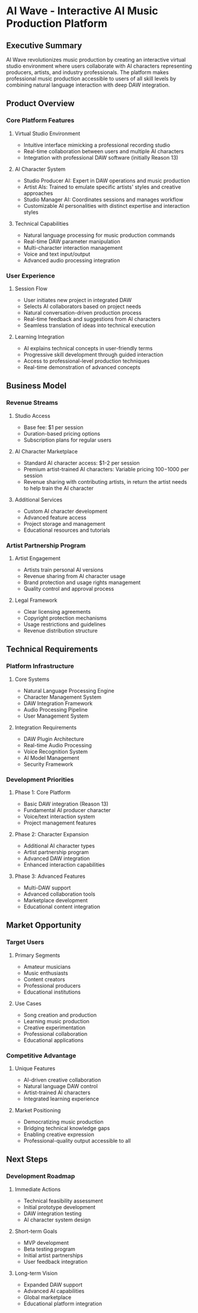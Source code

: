 # AI Wave - Interactive AI Music Production Platform

## Executive Summary
AI Wave revolutionizes music production by creating an interactive virtual studio environment where users collaborate with AI characters representing producers, artists, and industry professionals. The platform makes professional music production accessible to users of all skill levels by combining natural language interaction with deep DAW integration.

## Product Overview

### Core Platform Features
1. Virtual Studio Environment
   - Intuitive interface mimicking a professional recording studio
   - Real-time collaboration between users and multiple AI characters
   - Integration with professional DAW software (initially Reason 13)

2. AI Character System
   - Studio Producer AI: Expert in DAW operations and music production
   - Artist AIs: Trained to emulate specific artists' styles and creative approaches
   - Studio Manager AI: Coordinates sessions and manages workflow
   - Customizable AI personalities with distinct expertise and interaction styles

3. Technical Capabilities
   - Natural language processing for music production commands
   - Real-time DAW parameter manipulation
   - Multi-character interaction management
   - Voice and text input/output
   - Advanced audio processing integration

### User Experience
1. Session Flow
   - User initiates new project in integrated DAW
   - Selects AI collaborators based on project needs
   - Natural conversation-driven production process
   - Real-time feedback and suggestions from AI characters
   - Seamless translation of ideas into technical execution

2. Learning Integration
   - AI explains technical concepts in user-friendly terms
   - Progressive skill development through guided interaction
   - Access to professional-level production techniques
   - Real-time demonstration of advanced concepts

## Business Model

### Revenue Streams
1. Studio Access
   - Base fee: $1 per session
   - Duration-based pricing options
   - Subscription plans for regular users

2. AI Character Marketplace
   - Standard AI character access: $1-2 per session
   - Premium artist-trained AI characters: Variable pricing $100-$1000 per session
   - Revenue sharing with contributing artists, in return the artist needs to help train the AI character

3. Additional Services
   - Custom AI character development
   - Advanced feature access
   - Project storage and management
   - Educational resources and tutorials

### Artist Partnership Program
1. Artist Engagement
   - Artists train personal AI versions
   - Revenue sharing from AI character usage
   - Brand protection and usage rights management
   - Quality control and approval process

2. Legal Framework
   - Clear licensing agreements
   - Copyright protection mechanisms
   - Usage restrictions and guidelines
   - Revenue distribution structure

## Technical Requirements

### Platform Infrastructure
1. Core Systems
   - Natural Language Processing Engine
   - Character Management System
   - DAW Integration Framework
   - Audio Processing Pipeline
   - User Management System

2. Integration Requirements
   - DAW Plugin Architecture
   - Real-time Audio Processing
   - Voice Recognition System
   - AI Model Management
   - Security Framework

### Development Priorities
1. Phase 1: Core Platform
   - Basic DAW integration (Reason 13)
   - Fundamental AI producer character
   - Voice/text interaction system
   - Project management features

2. Phase 2: Character Expansion
   - Additional AI character types
   - Artist partnership program
   - Advanced DAW integration
   - Enhanced interaction capabilities

3. Phase 3: Advanced Features
   - Multi-DAW support
   - Advanced collaboration tools
   - Marketplace development
   - Educational content integration

## Market Opportunity

### Target Users
1. Primary Segments
   - Amateur musicians
   - Music enthusiasts
   - Content creators
   - Professional producers
   - Educational institutions

2. Use Cases
   - Song creation and production
   - Learning music production
   - Creative experimentation
   - Professional collaboration
   - Educational applications

### Competitive Advantage
1. Unique Features
   - AI-driven creative collaboration
   - Natural language DAW control
   - Artist-trained AI characters
   - Integrated learning experience

2. Market Positioning
   - Democratizing music production
   - Bridging technical knowledge gaps
   - Enabling creative expression
   - Professional-quality output accessible to all

## Next Steps

### Development Roadmap
1. Immediate Actions
   - Technical feasibility assessment
   - Initial prototype development
   - DAW integration testing
   - AI character system design

2. Short-term Goals
   - MVP development
   - Beta testing program
   - Initial artist partnerships
   - User feedback integration

3. Long-term Vision
   - Expanded DAW support
   - Advanced AI capabilities
   - Global marketplace
   - Educational platform integration